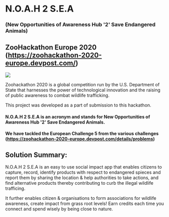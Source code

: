 # N.O.A.H 2 S.E.A
### (New Opportunities of Awareness Hub '2' Save Endangered Animals)

## ZooHackathon Europe 2020 (https://zoohackathon-2020-europe.devpost.com/)

![](https://cdn.discordapp.com/attachments/764126172530606080/774916871945322536/09-01.jpg)

Zoohackathon 2020 is a global competition run by the U.S. Department of State that harnesses the power of technological innovation and the raising of public awareness to combat wildlife trafficking.

This project was developed as a part of submission to this hackathon.

#### N.O.A.H 2 S.E.A is an acronym and stands for New Opportunities of Awareness Hub '2' Save Endangered Animals. 
#### We have tackled the European Challenge 5 from the various challenges (https://zoohackathon-2020-europe.devpost.com/details/problems)

## Solution Summary:

N.O.A.H 2 S.E.A is an easy to use social impact app that enables citizens to capture, record, identify products with respect to endangered spieces and report them by sharing the location & help authorities to take actions, and find alternative products thereby contributing to curb the illegal wildlife trafficing.

It further enables citizen & organisations to form associations for wildlife awareness, create impact from grass root levels! Earn credits each time you connect and spend wisely by being close to nature.
